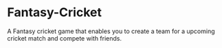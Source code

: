 # Fantasy-Cricket
A Fantasy cricket game that enables you to create a team for a upcoming cricket match and compete with friends.
